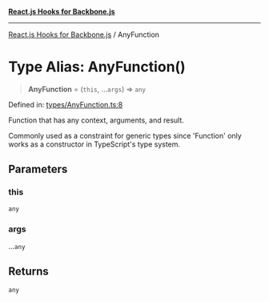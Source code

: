 [**React.js Hooks for Backbone.js**](../README.md)

***

[React.js Hooks for Backbone.js](../README.md) / AnyFunction

# Type Alias: AnyFunction()

> **AnyFunction** = (`this`, ...`args`) => `any`

Defined in: [types/AnyFunction.ts:8](https://github.com/VitorLuizC/react-hooks-for-backbone/blob/c933913f34e3d71aa5132aba125ed14cc1ec398d/src/types/AnyFunction.ts#L8)

Function that has any context, arguments, and result.

Commonly used as a constraint for generic types since 'Function' only works
as a constructor in TypeScript's type system.

## Parameters

### this

`any`

### args

...`any`

## Returns

`any`
